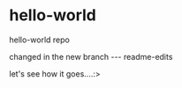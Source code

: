 # hello-world
hello-world repo

changed in the new branch --- readme-edits


let's see how it goes....:>
